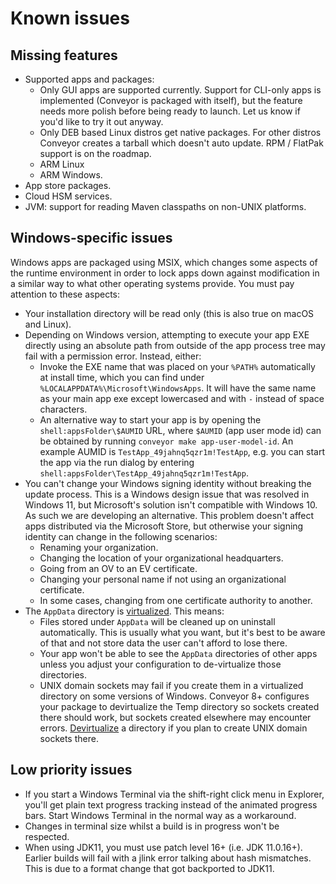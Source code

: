 # Known issues

## Missing features

* Supported apps and packages:
    * Only GUI apps are supported currently. Support for CLI-only apps is implemented (Conveyor is packaged with itself), but the feature needs more polish before being ready to launch. Let us know if you'd like to try it out anyway.
    * Only DEB based Linux distros get native packages. For other distros Conveyor creates a tarball which doesn't auto update. RPM / FlatPak support is on the roadmap.
    * ARM Linux
    * ARM Windows.
* App store packages.
* Cloud HSM services.
* JVM: support for reading Maven classpaths on non-UNIX platforms.

## Windows-specific issues

Windows apps are packaged using MSIX, which changes some aspects of the runtime environment in order to lock apps down against modification in a similar way to what other operating systems provide. You must pay attention to these aspects:

* Your installation directory will be read only (this is also true on macOS and Linux).
* Depending on Windows version, attempting to execute your app EXE directly using an absolute path from outside of the app process tree may fail with a permission error. Instead, either:
    * Invoke the EXE name that was placed on your `%PATH%` automatically at install time, which you can find under `%LOCALAPPDATA%\Microsoft\WindowsApps`. It will have the same name as your main app exe except lowercased and with `-` instead of space characters.  
    * An alternative way to start your app is by opening the `shell:appsFolder\$AUMID` URL, where `$AUMID` (app user mode id) can be obtained by running `conveyor make app-user-model-id`. An example AUMID is `TestApp_49jahnq5qzr1m!TestApp`, e.g. you can start the app via the run dialog by entering `shell:appsFolder\TestApp_49jahnq5qzr1m!TestApp`.
* You can't change your Windows signing identity without breaking the update process. This is a Windows design issue that was resolved in Windows 11, but Microsoft's solution isn't compatible with Windows 10. As such we are developing an alternative. This problem doesn't affect apps distributed via the Microsoft Store, but otherwise your signing identity can change in the following scenarios:
    * Renaming your organization.
    * Changing the location of your organizational headquarters.
    * Going from an OV to an EV certificate.
    * Changing your personal name if not using an organizational certificate.
    * In some cases, changing from one certificate authority to another.
* The `AppData` directory is [virtualized](configs/windows.md#virtualization). This means:
    * Files stored under `AppData` will be cleaned up on uninstall automatically. This is usually what you want, but it's best to be aware of that and not store data the user can't afford to lose there.
    * Your app won't be able to see the `AppData` directories of other apps unless you adjust your configuration to de-virtualize those directories. 
    * UNIX domain sockets may fail if you create them in a virtualized directory on some versions of Windows. Conveyor 8+ configures your package to devirtualize the Temp directory so sockets created there should work, but sockets created elsewhere may encounter errors. [Devirtualize](configs/windows.md#virtualization) a directory if you plan to create UNIX domain sockets there.

## Low priority issues 

* If you start a Windows Terminal via the shift-right click menu in Explorer, you'll get plain text progress tracking instead of the animated progress bars. Start Windows Terminal in the normal way as a workaround.
* Changes in terminal size whilst a build is in progress won't be respected.
* When using JDK11, you must use patch level 16+ (i.e. JDK 11.0.16+). Earlier builds will fail with a jlink error talking about hash mismatches. This is due to a format change that got backported to JDK11.
